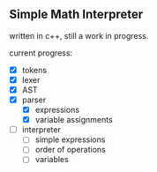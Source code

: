## Simple Math Interpreter  
written in c++, still a work in progress.  

current progress:  
- [x] tokens
- [x] lexer
- [x] AST
- [x] parser
    - [x] expressions
	- [x] variable assignments
- [ ] interpreter  
    - [ ] simple expressions
	- [ ] order of operations
	- [ ] variables
